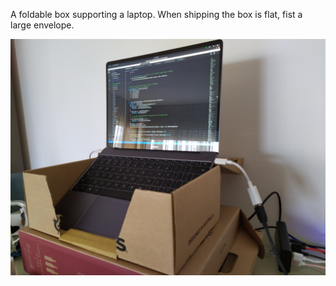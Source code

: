 A foldable box supporting a laptop. When shipping the box is flat, fist a large envelope.


![POC](rasied-laptop-docking-30-percent.jpg)
